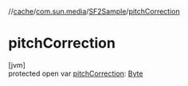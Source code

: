 //[cache](../../../index.md)/[com.sun.media](../index.md)/[SF2Sample](index.md)/[pitchCorrection](pitch-correction.md)

# pitchCorrection

[jvm]\
protected open var [pitchCorrection](pitch-correction.md): [Byte](https://kotlinlang.org/api/latest/jvm/stdlib/kotlin/-byte/index.html)
